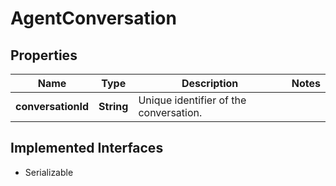 

# AgentConversation


## Properties

| Name | Type | Description | Notes |
|------------ | ------------- | ------------- | -------------|
|**conversationId** | **String** | Unique identifier of the conversation. |  |


## Implemented Interfaces

* Serializable


